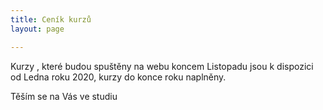 ```yaml
---
title: Ceník kurzů
layout: page

---
```


Kurzy , které budou spuštěny na webu koncem Listopadu jsou k dispozici od Ledna roku 2020, kurzy do konce roku naplněny.

Těším se na Vás ve studiu